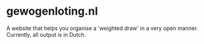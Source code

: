 # gewogenloting.nl
A website that helps you organise a 'weighted draw' in a very open manner. Currently, all output is in Dutch.
